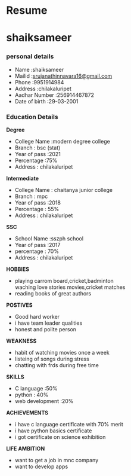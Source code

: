 # Resume
# shaiksameer
### personal details
 - Name :shaiksameer <br>
 - Mailid :srujanathinnavara16@gmail.com <br>
 - Phone :9951914984 <br>
 - Address :chilakaluripet <br>
 - Aadhar Number :256914467872
 - Date of birth :29-03-2001
### Education Details
 **Degree**
 - College Name :modern degree college <br>
 - Branch : bsc (stat) <br>
 - Year of pass :2021 <br>
 - Percentage :75% <br>
 - Address : chilakaluripet <br>
 
  **Intermediate**
 - College Name : chaitanya junior college <br>
 - Branch : mpc <br>
 - Year of pass :2018 <br>
 - Percentage : 55% <br>
 - Address : chilakaluripet <br>
 
 **SSC**
 - School Name :sszph school <br>
 - Year of pass :2017 <br>
 - percentage : 70% <br>
 - Address : chilakaluripet <br>
 
 **HOBBIES**
 
- playing carrom board,cricket,badminton <br>
waching love stories movies,cricket matches <br> 
- reading books of great authors <br>

**POSTIVES**
- Good hard worker
- i have team leader qualities
- honest and polite person
 
**WEAKNESS**
- habit of watching movies once a week
- listeing of songs during stress
- chatting with frds during free time

**SKILLS**
- C language :50%
- python : 40%
- web development :20%

**ACHIEVEMENTS**
- i have c language certificate with 70% merit
- i have python basics certificate
- i got certificate on science exhibition

**LIFE AMBITION**
- want to get a job in mnc company
- want to develop apps


 
